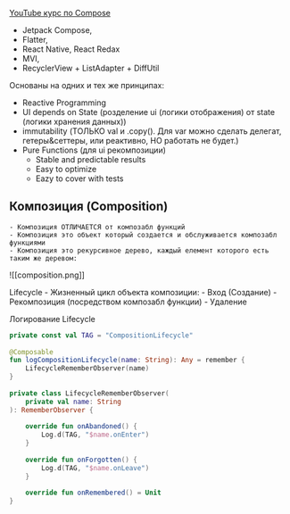 
[YouTube курс по Compose](https://youtu.be/z24DOCcqzaU?si=83M4xkSnDKO73rOy)

- Jetpack Compose, 
- Flatter, 
- React Native, React Redax
- MVI, 
- RecyclerView + ListAdapter + DiffUtil

Oснованы на одних и тех же принципах:
- Reactive Programming
- UI depends on State (розделение ui (логики отображения) от state (логики хранения данных))
- immutability (ТОЛЬКО val и .copy(). Для var можно сделать делегат, гетеры&сеттеры, или реактивно, НО работать не будет.)
- Pure Functions (для ui рекомпозиции)
	- Stable and predictable results
	- Easy to optimize
	- Eazy to cover with tests

## Композиция (Composition)
	- Композиция ОТЛИЧАЕТСЯ от композабл функций
	- Композиция это объект который создается и обслуживается композабл функциями
	- Композиция это рекурсивное дерево, каждый елемент которого есть таким же деревом:

![[composition.png]]

Lifecycle - Жизненный цикл объекта композиции:
	- Вход (Создание)
	- Рекомпозиция (посредством композабл функции)
	- Удаление

Логирование Lifecycle
```kotlin
private const val TAG = "CompositionLifecycle"  
  
@Composable  
fun logCompositionLifecycle(name: String): Any = remember {  
    LifecycleRememberObserver(name)  
}  
  
private class LifecycleRememberObserver(  
    private val name: String  
): RememberObserver {  
      
    override fun onAbandoned() {  
        Log.d(TAG, "$name.onEnter")  
    }  
  
    override fun onForgotten() {  
        Log.d(TAG, "$name.onLeave")  
    }  
  
    override fun onRemembered() = Unit  
}
```